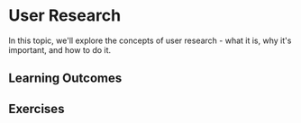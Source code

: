 # User Research

In this topic, we'll explore the concepts of user research - what it is, why it's important, and how to do it.

## Learning Outcomes


## Exercises